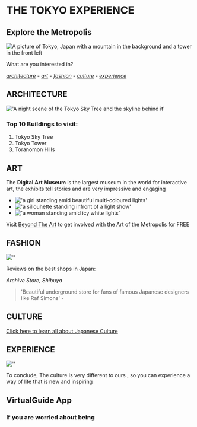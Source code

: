# **THE TOKYO EXPERIENCE**

## Explore the Metropolis

![A picture of Tokyo, Japan with a mountain in the background and a tower in the front left](./static/images/tokyo.jpg)

What are you interested in?

 [*architecture*](#architecture) - [*art*](#ART) - [*fashion*](#fashion) - [*culture*](#culture) - [*experience*](#experienc)

## ARCHITECTURE

!['A night scene of the Tokyo Sky Tree and the skyline behind it'](./static/images/skytree.jpg)

### Top 10 Buildings to visit:

1. Tokyo Sky Tree
2. Tokyo Tower
3. Toranomon Hills

## ART

The **Digital Art Museum** is the largest museum in the world for interactive art, the exhibits tell stories and are very impressive and engaging

- !['a girl standing amid beautiful multi-coloured lights'](./static/images/art1.jpg)
- !['a sillouhette standing infront of a light show'](./static/images/art2.jpg)
- !['a woman standing amid icy white lights'](./static/images/art3.jpg)

Visit [Beyond The Art](https://www.beyondtheart.com) to get involved with the Art of the Metropolis for FREE

## FASHION

![''](./static/images/fashion1.jpg)

Reviews on the best shops in Japan:

*Archive Store, Shibuya*
> 'Beautiful underground store for fans of famous Japanese designers like Raf Simons' - 

## CULTURE

[Click here to learn all about Japanese Culture](https://www.bing.com/videos/search?q=japanese+culture&&view=detail&mid=B8CC51EA695B80E85782B8CC51EA695B80E85782&&FORM=VRDGAR)

## EXPERIENCE

![''](./static/images/experience.jpg)

To conclude, The culture is very different to ours , so you can experience a way of life that is new and inspiring

## VirtualGuide App

### If you are worried about being 
